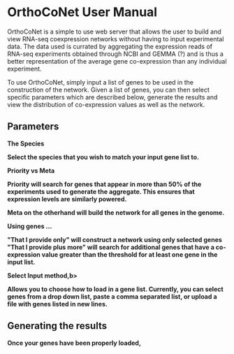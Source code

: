# OrthoCoNet User Manual

OrthoCoNet is a simple to use web server that allows the user to build and view RNA-seq coexpression networks without having to input experimental data. The data used is currated by aggregating the expression reads of RNA-seq experiments obtained through NCBI and GEMMA (?) and is thus a better representation of the average gene co-expression than any individual experiment. 

To use OrthoCoNet, simply input a list of genes to be used in the construction of the network. Given a list of genes, you can then select specific parameters which are described below, generate the results and view the distribution of co-expression values as well as the network. 

## Parameters
<b>The Species<b> 
  
  Select the species that you wish to match your input gene list to. 
  
<b>Priority vs Meta<b>
  
  Priority will search for genes that appear in more than 50% of the experiments used to generate the aggregate. This ensures that expression levels are similarly powered.
  
  Meta on the otherhand will build the network for all genes in the genome. 
  

<b>Using genes ...<b>
  
  "That I provide only" will construct a network using only selected genes
  "That I provide plus more" will search for additional genes that have a co-expression value greater than the threshold for at least one gene in the input list.
  
<b>Select Input method,b>
  
  Allows you to choose how to load in a gene list. Currently, you can select genes from a drop down list, paste a comma separated list, or upload a file with genes listed in new lines. 
  
## Generating the results
Once your genes have been properly loaded, 
